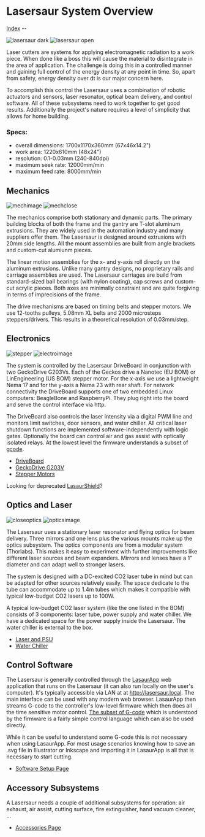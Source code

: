 Lasersaur System Overview
=========================

[Index](index.md) -- 

![lasersaur dark](http://farm9.staticflickr.com/8233/8464050599_c02f553c27_m.jpg)
![lasersaur open](http://farm9.staticflickr.com/8510/8464041087_d23416e7dc_m.jpg)

Laser cutters are systems for applying electromagnetic radiation to a work piece. When done like a boss this will cause the material to disintegrate in the area of application. The challenge is doing this in a controlled manner and gaining full control of the energy density at any point in time. So, apart from safety,  energy density over dt is our major concern here.

To accomplish this control the Lasersaur uses a combination of robotic actuators and sensors, laser resonator, optical beam delivery, and control software. All of these subsystems need to work together to get good results. Additionally the project's nature requires a level of simplicity that allows for home building.

### Specs:
- overall dimensions: 1700x1170x360mm (67x46x14.2")
- work area: 1220x610mm (48x24")
- resolution: 0.1-0.03mm (240-840dpi)
- maximum seek rate: 12000mm/min
- maximum feed rate: 8000mm/min


Mechanics
---------

![mechimage](http://farm9.staticflickr.com/8528/8464053217_fac4bf454e_m.jpg) 
![mechclose](http://farm9.staticflickr.com/8074/8414185536_c9090070b1_m.jpg)

The mechanics comprise both stationary and dynamic parts. The primary building blocks of both the frame and the gantry are T-slot aluminum extrusions. They are widely used in the automation industry and many suppliers offer them. The Lasersaur is designed around extrusions with 20mm side lengths. All the mount assemblies are built from angle brackets and custom-cut alumiunm pieces.

The linear motion assemblies for the x- and y-axis roll directly on the aluminum extrusions. Unlike many gantry designs, no proprietary rails and carriage assemblies are used. The Lasersaur carriages are build from standard-sized ball bearings (with nylon coating), cap screws and custom-cut acrylic pieces. Both axes are minimally constraint and are quite forgiving in terms of imprecisions of the frame.

The drive mechanisms are based on timing belts and stepper motors. We use 12-tooths pulleys, 5.08mm XL belts and 2000 microsteps steppers/drivers. This results in a theoretical resolution of 0.03mm/step.


Electronics
-----------

![stepper](http://farm9.staticflickr.com/8090/8414187450_ef48c676c7_m.jpg)
![electroimage](http://farm9.staticflickr.com/8081/8414619512_190b059209_m.jpg)

The system is controlled by the Lasersaur DriveBoard in conjunction with two GeckoDrive G203Vs. Each of the Geckos drive a Nanotec (EU BOM) or LinEngineering (US BOM) stepper motor. For the x-axis we use a lightweight Nema 17 and for the y-axis a Nema 23 with rear shaft. For network connectivity the DriveBoard supports one of two embedded Linux computers: BeagleBone and RaspberryPi. They plug right into the board and serve the control interface via http.

The DriveBoard also controls the laser intensity via a digital PWM line and monitors limit switches, door sensors, and water chiller. All critical laser shutdown functions are implemented software-independently with logic gates. Optionally the board can control air and gas assist with optically isolated relays. At the lowest level the firmware understands a subset of [gcode](gcode.md).

* [DriveBoard](driveboard.md)
* [GeckoDrive G203V](geckodrives.md)
* [Stepper Motors](steppers.md)

Looking for deprecated [LasaurShield](LasaurShield.md)?


Optics and Laser
----------------

![closeoptics](http://farm8.staticflickr.com/7185/7119387815_761fce44db_m.jpg)
![opticsimage](http://farm8.staticflickr.com/7054/6973307346_0674b570aa_m.jpg) 

The Lasersaur uses a stationary laser resonator and flying optics for beam delivery. Three mirrors and one lens plus the various mounts make up the optics subsystem. The optics components are from a modular system (Thorlabs). This makes it easy to experiment with further improvements like different laser sources and beam expanders. Mirrors and lenses have a 1" diameter and can adapt well to stronger lasers.

The system is designed with a DC-excited CO2 laser tube in mind but can be adapted for other sources relatively easily. The space dedicate to the tube can accommodate up to 1.4m tubes which makes it compatible with typical  low-budget CO2 lasers up to 100W. 

A typical low-budget CO2 laser system (like the one listed in the BOM) consists of 3 components: laser tube, power supply and water chiller. We have a dedicated space for the power supply inside the Lasersaur. The water chiller is external to the box.

* [Laser and PSU](lasersystem.md)
* [Water Chiller](chiller.md)


Control Software
----------------

The Lasersaur is generally controlled through the [LasaurApp](lasaurapp.md) web application that runs on the Lasersaur (it can also run locally on the user's computer). It's typically accessible via LAN at at http://lasersaur.local. The main interface can be used with any modern web browser. LasaurApp then streams G-code to the controller's low-level firmware which then does all the time sensitive motor control. [The subset of G-code](gcode.md) which is understood by the firmware is a fairly simple control language which can also be used directly.

While it can be useful to understand some G-code this is not necessary when using LasaurApp. For most usage scenarios knowing how to save an .svg file in Illustrator or Inkscape and importing it in LasaurApp is all that is necessary to start cutting. 

- [Software Setup Page](lasaurapp.md)


Accessory Subsystems
--------------------

A Lasersaur needs a couple of additional subsystems for operation: air exhaust, air assist, cutting surface, fire extinguisher, hand vacuum cleaner, ...

- [Accessories Page](accessories.md)



